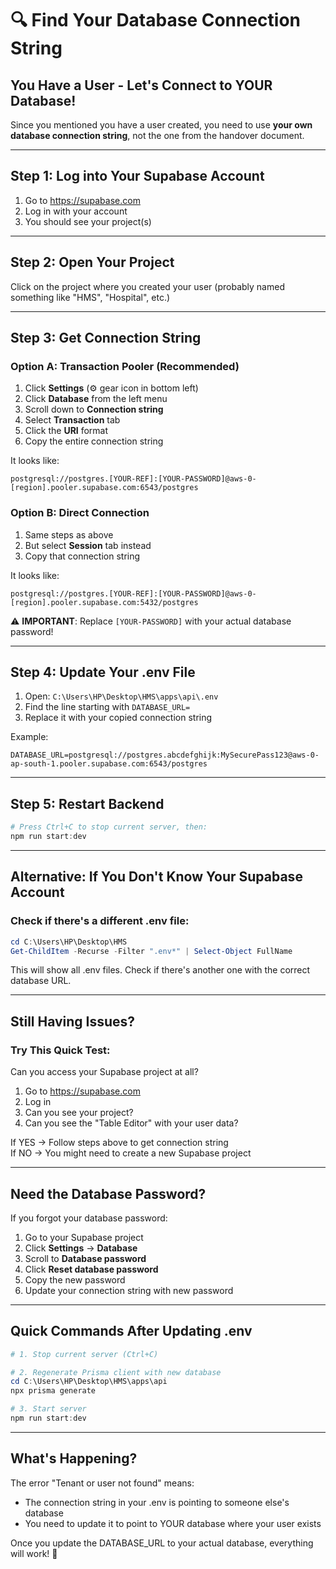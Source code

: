 # 🔍 Find Your Database Connection String

## You Have a User - Let's Connect to YOUR Database!

Since you mentioned you have a user created, you need to use **your own database connection string**, not the one from the handover document.

---

## Step 1: Log into Your Supabase Account

1. Go to https://supabase.com
2. Log in with your account
3. You should see your project(s)

---

## Step 2: Open Your Project

Click on the project where you created your user (probably named something like "HMS", "Hospital", etc.)

---

## Step 3: Get Connection String

### Option A: Transaction Pooler (Recommended)

1. Click **Settings** (⚙️ gear icon in bottom left)
2. Click **Database** from the left menu
3. Scroll down to **Connection string**
4. Select **Transaction** tab
5. Click the **URI** format
6. Copy the entire connection string

It looks like:
```
postgresql://postgres.[YOUR-REF]:[YOUR-PASSWORD]@aws-0-[region].pooler.supabase.com:6543/postgres
```

### Option B: Direct Connection

1. Same steps as above
2. But select **Session** tab instead
3. Copy that connection string

It looks like:
```
postgresql://postgres.[YOUR-REF]:[YOUR-PASSWORD]@aws-0-[region].pooler.supabase.com:5432/postgres
```

⚠️ **IMPORTANT**: Replace `[YOUR-PASSWORD]` with your actual database password!

---

## Step 4: Update Your .env File

1. Open: `C:\Users\HP\Desktop\HMS\apps\api\.env`
2. Find the line starting with `DATABASE_URL=`
3. Replace it with your copied connection string

Example:
```env
DATABASE_URL=postgresql://postgres.abcdefghijk:MySecurePass123@aws-0-ap-south-1.pooler.supabase.com:6543/postgres
```

---

## Step 5: Restart Backend

```powershell
# Press Ctrl+C to stop current server, then:
npm run start:dev
```

---

## Alternative: If You Don't Know Your Supabase Account

### Check if there's a different .env file:

```powershell
cd C:\Users\HP\Desktop\HMS
Get-ChildItem -Recurse -Filter ".env*" | Select-Object FullName
```

This will show all .env files. Check if there's another one with the correct database URL.

---

## Still Having Issues?

### Try This Quick Test:

Can you access your Supabase project at all? 

1. Go to https://supabase.com
2. Log in
3. Can you see your project?
4. Can you see the "Table Editor" with your user data?

If YES → Follow steps above to get connection string  
If NO → You might need to create a new Supabase project

---

## Need the Database Password?

If you forgot your database password:

1. Go to your Supabase project
2. Click **Settings** → **Database**
3. Scroll to **Database password**
4. Click **Reset database password**
5. Copy the new password
6. Update your connection string with new password

---

## Quick Commands After Updating .env

```powershell
# 1. Stop current server (Ctrl+C)

# 2. Regenerate Prisma client with new database
cd C:\Users\HP\Desktop\HMS\apps\api
npx prisma generate

# 3. Start server
npm run start:dev
```

---

## What's Happening?

The error "Tenant or user not found" means:
- The connection string in your .env is pointing to someone else's database
- You need to update it to point to YOUR database where your user exists

Once you update the DATABASE_URL to your actual database, everything will work! 🚀
